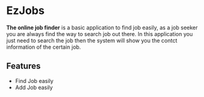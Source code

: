 # EzJobs
**The online job finder** is a basic application to find job easily, as a job seeker you are always find the way to search job out there.
In this application you just need to search the job then the system will show you the contct information of the certain job.

## Features
- Find Job easily
- Add Job easily

